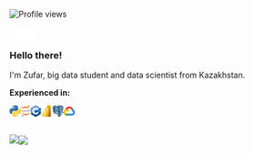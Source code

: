 ![Profile views](https://komarev.com/ghpvc/?username=zufchan&color=ca054d)

<a href="https://github.com/zufchan">
  <img align="left" alt="GitHub profile" src="/icons/github.svg" width="24px" />
</a>

<a href="https://www.linkedin.com/in/zufar-idoyatov-896a821a7/">
  <img align="left" alt="LinkedIn profile" src="/icons/linkedin.svg" width="24px" />
</a>


<br />

### Hello there!

I'm Zufar, big data student and data scientist from Kazakhstan.

**Experienced in:**  

<img alt="Python" align="left" height="20" src="/icons/Python-logo-notext.svg">
<img alt="Jupyter Notebook" align="left" height="20" src="/icons/Jupyter_logo.svg">
<img alt="C++" align="left" height="20" src="/icons/c_plus_plus.svg">
<img alt="MS PowerBi" align="left" height="20" src="/icons/power_bi.svg">
<img alt="SQL" align="left" height="20" src="/icons/postgresql-icon.svg">
<img alt="GCP" align="left" height="20" src="/icons/google_cloud-icon.svg">

<br />
<br />
<br />

<a href="https://github.com/zufchan">
  <img align="left" height="300px" src="https://github-readme-stats.vercel.app/api/top-langs?username=zufchan&count_private=true&bg_color=1a1c20&title_color=ffffff&text_color=cccccc&hide_border=true&show_icons=true&border_radius=6px" />
</a>

<a href="https://github.com/zufchan">
  <img align="center" height="180px" src="https://github-readme-stats.vercel.app/api?username=zufchan&count_private=true&bg_color=1a1c20&title_color=ffffff&text_color=cccccc&hide_border=true&show_icons=true&border_radius=6px" />
</a>
